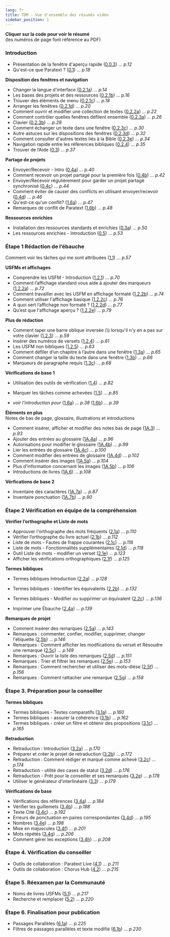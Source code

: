 ```yaml
---
lang: fr
title: TDM - Vue d'ensemble des résumés vidéo
sidebar_position: 1
---
```

**Cliquer sur la **code** pour voir le résumé**  
(les numéros de page font référence au PDF)

### Introduction  
-   Présentation de la fenêtre d'aperçu rapide ([0.0.3](01-Introduction/0.2.Navigation/0.0.3.md))  ... *p.12*  
-   Qu'est-ce que Paratext ? ([0.1](01-Introduction/0.1.md)) ... *p.18*  
 
**Disposition des fenêtres et navigation**  
-   Changer la langue d'interface ([0.2.1a](01-Introduction/0.2.Navigation/0.2.1a.md)) ... *p.14*  
-  Les bases des projets et des ressources ([0.2.1b](01-Introduction/0.2.Navigation/0.2.1b.md)) ... *p.16*  
-   Trouver des éléments de menu ([0.2.1c](01-Introduction/0.2.Navigation/0.2.1c.md)) ... *p.18*  
-  Arranger les fenêtres ([0.2.1d](01-Introduction/0.2.Navigation/0.2.1d.md)) ... *p.20*  
-  Comment ouvrir et modifier  une collection de textes ([0.2.2a](01-Introduction/0.2.Navigation/0.2.2a.md)) ... *p.22*  
-  Comment contrôler quelles fenêtres défilent ensemble ([0.2.3a](01-Introduction/0.2.Navigation/0.2.3a.md)) ... *p.26*  
-  Clavier ([0.2.3b](01-Introduction/0.2.Navigation/0.2.3b.md)) ... *p.28*  
-  Comment échanger un texte dans une fenêtre ([0.2.3c](01-Introduction/0.2.Navigation/0.2.3c.md)) ... *p.30*  
-  Autre astuces sur les dispositions des fenêtres ([0.2.3d](01-Introduction/0.2.Navigation/0.2.3d.md)) ... *p.32*  
-  Comment consulter d'autres textes liés à la Bible ([0.2.3e](01-Introduction/0.2.Navigation/0.2.3e.md)) ... *p.34*  
-  Navigation rapide entre les références bibliques ([0.2.4](01-Introduction/0.2.Navigation/0.2.4.md)) ... *p.35*  
-  Trouver de l’Aide ([0.3](01-Introduction/0.2.Navigation/0.3.md)) ... *p.37*  

**Partage de projets**     
-  Envoyer/Recevoir - Intro ([0.4a](01-Introduction/0.4.Project-sharing/0.4a.md)) ... *p.40*  
-  Comment recevoir un projet partagé pour la première fois ([0.4b](01-Introduction/0.4.Project-sharing/0.4b.md)) ... *p.42*  
-  Envoyer/Recevoir régulièrement pour garder un projet partagé synchronisé ([0.4c](01-Introduction/0.4.Project-sharing/0.4c.md)) ... *p.44*  
-  Comment éviter de causer des conflicts en utilisant envoyer/recevoir ([0.4d](01-Introduction/0.4.Project-sharing/0.4d.md)) ... *p.46*  
-  Qu'est-ce qu'un conflit? ([1.6a](01-Introduction/0.4.Project-sharing/1.6a.md)) ... *p.47*  
-  Remarques de conflit de Paratext ([1.6b](01-Introduction/0.4.Project-sharing/1.6b.md)) ... *p.48*  

**Ressources enrichies**   
-  Installation des ressources standards et enrichies  ([0.3a](01-Introduction/0.5.Enhanced-resources/0.3a.md)) ... *p.50*  
-  Les ressources enrichies - Introduction ([0.5](01-Introduction/0.5.Enhanced-resources/0.5.md)) ... *p.53*  


### Étape 1 Rédaction de l’ébauche

Comment voir les tâches qui me sont attribuées ([1.1](02-Stage-1/1.Drafting-editing/1.1.md)) ... *p.57*  
 
**USFMs et affichages**    
-  Comprendre les USFM -  Introduction ([1.2.1](02-Stage-1/2.USFM/1.2.1.md)) ... *p.70*  
-  Comment l’affichage standard vous aide à ajouter des marqueurs ([1.2.2a](02-Stage-1/2.USFM/1.2.2a.md)) ... *p.72*  
-  Comment travailler avec les USFM en affichage formaté ([1.2.2b](02-Stage-1/2.USFM/1.2.2b.md)) ... *p.74*  
-  Comment utiliser l'affichage basique ([1.2.2c](02-Stage-1/2.USFM/1.2.2c.md)) ... *p.76*  
-  A quoi sert l’affichage non formaté ? ([1.2.2d](02-Stage-1/2.USFM/1.2.2d.md)) ... *p.77*  
-  Qu’est que l'affichage aperçu ? ([1.2.2e](02-Stage-1/2.USFM/1.2.2e.md)) ... *p.79*  
  
**Plus de rédaction**  
-  Comment taper une barre oblique inversée (\\) lorsqu'il n'y en a pas sur votre clavier ([1.2.3](02-Stage-1/1.Drafting-editing/1.2.3.md)) ... *p.59*  
-  Insérer des numéros de versets ([1.2.4](02-Stage-1/1.Drafting-editing/1.2.4.md)) ... *p.61*  
-  Les USFM non bibliques ([1.2.5](02-Stage-1/1.Drafting-editing/1.2.5.md)) ... *p.63*  
-  Comment défiler d’un chapitre à l’autre dans une fenêtre ([1.3a](02-Stage-1/1.Drafting-editing/1.3a.md)) ... *p.65*  
-  Comment changer la taille du texte dans une fenêtre ([1.3b](02-Stage-1/1.Drafting-editing/1.3b.md)) ... *p.66*  
-  Marqueurs de paragraphe requis ([1.3c](02-Stage-1/1.Drafting-editing/1.3c.md)) ... *p.68*  


**Vérifications de base 1**    
-  Utilisation des outils de vérification ([1.4](02-Stage-1/4.Basic-checks/1.4.md)) ... *p.82*  
-  Marquer les tâches comme achevées ([1.5](02-Stage-1/4.Basic-checks/1.5.md)) ... *p.85*  


-  *voir l'introduction pour* ([1.6a](01-Introduction/0.4.Project-sharing/1.6a.md)) ... *p.38*  ([1.6b](01-Introduction/0.4.Project-sharing/1.6b.md)) ... *p.39* 
  
**Éléments en plus**    
  Notes de bas de page, glossaire, illustrations et introductions   
-  Comment insérer, afficher et modifier des notes bas de page ([1A.3](02-Stage-1/5.Additional/1A.3.md)) ... *p.93*  
-  Ajouter des entrées au glossaire ([1A.4a](02-Stage-1/5.Additional/1A.4a.md)) ... *p.96*  
-  Autorisations pour modifier le glossaire ([1A.4b](02-Stage-1/5.Additional/1A.4b.md)) ... *p.99*  
-  Lier les entrées de glossaire ([1A.4c](02-Stage-1/5.Additional/1A.4c.md)) ... *p.100*  
-  Comment modifier des entrées de glossaire ([1A.4d](02-Stage-1/5.Additional/1A.4d.md)) ... *p.102*  
-  Comment insérer des images ([1A.5a](02-Stage-1/5.Additional/1A.5a.md)) ... *p.104*  
-  Plus d'information concernant les images ([1A.5b](02-Stage-1/5.Additional/1A.5b.md)) ... *p.106*  
-  Introductions de livres ([1A.6](02-Stage-1/5.Additional/1A.6.md)) ... *p.108*  
  
**Vérfications de base 2**   
-  Inventaire des caractères ([1A.7a](02-Stage-1/4.Basic-checks/1A.7a.md)) ... *p.87*  
-  Inventaire ponctuation ([1A.7b](02-Stage-1/4.Basic-checks/1A.7b.md)) ... *p.90*  
  
### Étape 2 Vérification en équipe de la compréhension   
      
**Vérifier l’orthographe et Liste de mots**    
-  Approuver l'orthographe des mots fréquents ([2.1a](03-Stage-2/2.1-Spell-check-wordlist/2.1a.md)) ... *p.110*  
-  Vérifier l’orthographe du livre actuel ([2.1b](03-Stage-2/2.1-Spell-check-wordlist/2.1b.md)) ... *p.112*  
-  Liste de mots - Fautes de frappe courantes ([2.1c](03-Stage-2/2.1-Spell-check-wordlist/2.1c.md)) ... *p.116*  
-  Liste de mots - Fonctionnalités supplémentaires ([2.1d](03-Stage-2/2.1-Spell-check-wordlist/2.1d.md)) ... *p.118*  
-  Outil Liste de mots - modifier un verset ([2.1e](03-Stage-2/2.1-Spell-check-wordlist/2.1e.md)) ... *p.123*  
-  Afficher les vérifications orthographiques ([2.1f](03-Stage-2/2.1-Spell-check-wordlist/2.1f.md)) ... *p.125*  
  
**Termes bibliques**    
-  Termes bibliques Introduction ([2.2a](03-Stage-2/2.2-Biblical-terms/2.2a.md)) ... *p.128*  
-  Termes bibliques - Identifier les équivalents ([2.2b](03-Stage-2/2.2-Biblical-terms/2.2b.md)) ... *p.132*  
-  Termes bibliques - Modifier ou supprimer un équivalent ([2.2c](03-Stage-2/2.2-Biblical-terms/2.2c.md)) ... *p.136*  
  
-  Imprimer une Ébauche ([2.4a](03-Stage-2/2.4a.md)) ... *p.139*  
  
**Remarques de projet**    
-   Comment insérer des remarques ([2.5a](03-Stage-2/2.5-Project-notes/2.5a.md)) ... *p.143*  
-   Remarques : commenter, confier, modifier, supprimer, changer l'étiquette ([2.5b](03-Stage-2/2.5-Project-notes/2.5b.md)) ... *p.146*  
-   Remarques : Comment afficher les modfications du verset et Résoudre une remarque ([2.5c](03-Stage-2/2.5-Project-notes/2.5c.md)) ... *p.149*  
-   Remarques : Ouvrir la liste des remarques ([2.5d](03-Stage-2/2.5-Project-notes/2.5d.md)) ... *p.151*  
-   Remarques : Trier et filtrer les remarques ([2.5e](03-Stage-2/2.5-Project-notes/2.5e.md)) ... *p.153*  
-   Remarques : Comment rechercher et utiliser des mots-dièse ([2.5f](03-Stage-2/2.5-Project-notes/2.5f.md)) ... *p.156*  
-   Remarques : Comment rattacher une remarque ([2.5g](03-Stage-2/2.5-Project-notes/2.5g.md)) ... *p.158*  
  
### Étape 3. Préparation pour la conseiller  
  
**Termes bibliques**    
-   Termes bibliques - Textes comparatifs ([3.1a](04-Stage-3/3.1-Biblical-terms/3.1a.md)) ... *p.160*  
-   Termes bibliques - assurer la cohérence ([3.1b](04-Stage-3/3.1-Biblical-terms/3.1b.md)) ... *p.162*  
-   Termes bibliques - créer un filtre et obtenir des propositions ([3.1c](04-Stage-3/3.1-Biblical-terms/3.1c.md)) ... *p.165*  
  
**Retraduction**    
-   Retraduction : Introduction ([3.2a](04-Stage-3/3.2-Back-translation/3.2a.md)) ... *p.170*  
-   Préparer et créer le projet de retraduction ([3.2b](04-Stage-3/3.2-Back-translation/3.2b.md)) ... *p.172*  
-   Retraduction : Comment rédiger et marqué comme achevé ([3.2c](04-Stage-3/3.2-Back-translation/3.2c.md)) ... *p.174*  
-   Retraduction - utilité des cases de statut ([3.2d](04-Stage-3/3.2-Back-translation/3.2d.md)) ... *p.176*  
-   Retraduction - Prêt pour le conseiller et ses remarques ([3.2e](04-Stage-3/3.2-Back-translation/3.2e.md)) ... *p.178*  
-   Utiliser le générateur d'interlinéaire ([3.3](04-Stage-3/3.3-Custom-interlinears/3.3.md)) ... *p.179*  
   
**Vérifications de base**  
-   Vérifications des références ([3.4a](04-Stage-3/3.4-Checks/3.4a.md)) ... *p.184*  
-   Vérifier les guillemets ([3.4b](04-Stage-3/3.4-Checks/3.4b.md)) ... *p.188*  
-   Texte Cité ([3.4c](04-Stage-3/3.4-Checks/3.4c.md)) ... *p.192*  
-   Erreurs de ponctuation en paires correspondantes ([3.4d](04-Stage-3/3.4-Checks/3.4d.md)) ... *p.195*  
-   Nombres ([3.4e](04-Stage-3/3.4-Checks/3.4e.md)) ... *p.198*  
-   Mise en majuscules ([3.4f](04-Stage-3/3.4-Checks/3.4f.md)) ... *p.201*  
-   Mots répétés ([3.4g](04-Stage-3/3.4-Checks/3.4g.md)) ... *p.206*  
-   Comment gérer les exceptions ([3.4h](04-Stage-3/3.4-Checks/3.4h.md)) ... *p.208*  
  
### Étape 4. Vérification du conseiller    
-  Outils de collaboration : Paratext Live ([4.1](05-Stage-4/4.1.md)) ... *p.211*  
-  Outils de collaboration : Chorus Hub ([4.2](05-Stage-4/4.2.md)) ... *p.215*  

### Étape 5. Réexamen par la Communauté     
-  Noms de livres USFMs ([5.1](06-Stage-5/5.1.md)) ... *p.217*  
-  Recherche et remplacer ([5.2](06-Stage-5/5.2.md)) ... *p.220*  

### Étape 6. Finalisation pour publication    
-  Passages Parallèles ([6.1a](07-Stage-6/6.1a.md)) ... *p.225*  
-  Filtres de passages parallèles et texte modifié ([6.1b](07-Stage-6/6.1b.md)) ... *p.230*  
  
